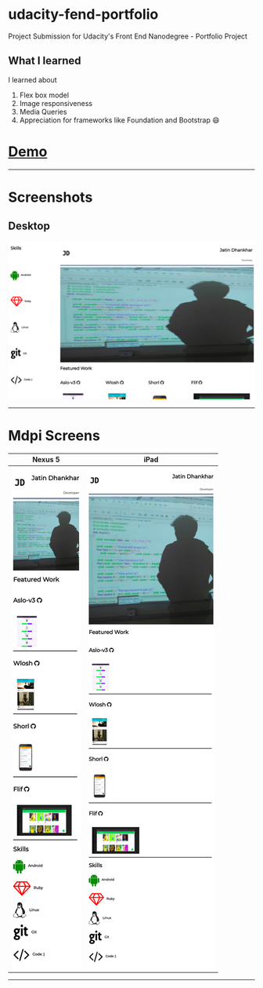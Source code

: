 # udacity-fend-portfolio
Project Submission for Udacity's Front End Nanodegree - Portfolio Project

## What I learned
I learned about 
1. Flex box model
2. Image responsiveness
3. Media Queries
4. Appreciation for frameworks like Foundation and Bootstrap :smile:

# [Demo](https://jatindhankhar.in/udacity-fend-portfolio)

<hr>

# Screenshots
## Desktop 

<img src="screenshots/Desktop.png">
<hr>

# Mdpi Screens
| Nexus 5        | iPad           |
| ------------- |:-------------:|
| <img src="screenshots/Nexus_5.png">|<img src="screenshots/iPad.png"> |


  
<hr>





